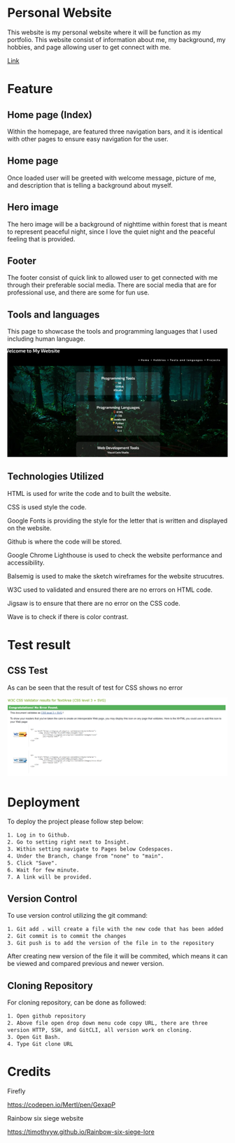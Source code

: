 # Personal Website
This website is my personal website where it will be function as my portfolio. This website consist of information about me, my background, my hobbies, and page allowing user to get connect with me.

[Link](https://timothyyw.github.io/my-website/)

# Feature

## Home page (Index)

Within the homepage, are featured three navigation bars, and it is identical with other pages to ensure easy navigation for the user.

## Home page

Once loaded user will be greeted with welcome message, picture of me, and description that is telling a background about myself.

## Hero image

The hero image will be a background of nighttime within forest that is meant to represent peaceful night, since I love the quiet night and the peaceful feeling that is provided.

## Footer

The footer consist of quick link to allowed user to get connected with me through their preferable social media. There are social media that are for professional use, and there are some for fun use.

## Tools and languages

This page to showcase the tools and programming languages that I used including human language.

![Tool and Languages](assets/images/screenshot/screenshot-for-TaL.png)

## Technologies Utilized

HTML is used for write the code and to built the website.

CSS is used style the code.

Google Fonts is providing the style for the letter that is written and displayed on the website.

Github is where the code will be stored.

Google Chrome Lighthouse is used to check the website performance and accessibility.

Balsemig is used to make the sketch wireframes for the website strucutres.

W3C used to validated and ensured there are no errors on HTML code.

Jigsaw is to ensure that there are no error on the CSS code.

Wave is to check if there is color contrast.

# Test result

## CSS Test

As can be seen that the result of test for CSS shows no error

![screenshot css testing](assets/images/testing/screenshot-for-css.png)

# Deployment

To deploy the project please follow step below:
    
    1. Log in to Github.
    2. Go to setting right next to Insight.
    3. Within setting navigate to Pages below Codespaces.
    4. Under the Branch, change from "none" to "main".
    5. Click "Save".
    6. Wait for few minute.
    7. A link will be provided.

## Version Control

To use version control utilizing the git command:

    1. Git add . will create a file with the new code that has been added
    2. Git commit is to commit the changes
    3. Git push is to add the version of the file in to the repository

After creating new version of the file it will be commited, which means it can be viewed and compared previous and newer version.

## Cloning Repository 

For cloning repository, can be done as followed:

    1. Open github repository
    2. Above file open drop down menu code copy URL, there are three version HTTP, SSH, and GitCLI, all version work on cloning.
    3. Open Git Bash.
    4. Type Git clone URL

# Credits

Firefly

https://codepen.io/Mertl/pen/GexapP

Rainbow six siege website

https://timothyyw.github.io/Rainbow-six-siege-lore